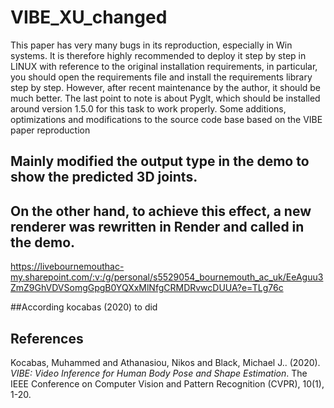 # VIBE_XU_changed
This paper has very many bugs in its reproduction, especially in Win systems. It is therefore highly recommended to deploy it step by step in LINUX with reference to the original installation requirements, in particular, you should open the requirements file and install the requirements library step by step. However, after recent maintenance by the author, it should be much better. The last point to note is about Pyglt, which should be installed around version 1.5.0 for this task to work properly.
Some additions, optimizations and modifications to the source code base based on the VIBE paper reproduction
## Mainly modified the output type in the demo to show the predicted 3D joints.
## On the other hand, to achieve this effect, a new renderer was rewritten in Render and called in the demo.
https://livebournemouthac-my.sharepoint.com/:v:/g/personal/s5529054_bournemouth_ac_uk/EeAguu3ZmZ9GhVDVSomgGpgB0YQXxMlNfgCRMDRvwcDUUA?e=TLg76c

##According kocabas (2020) to did

## References

Kocabas, Muhammed and Athanasiou, Nikos and Black, Michael J.. (2020). *VIBE: Video Inference for Human Body Pose and Shape Estimation*. The IEEE Conference on Computer Vision and Pattern Recognition (CVPR), 10(1), 1-20.
